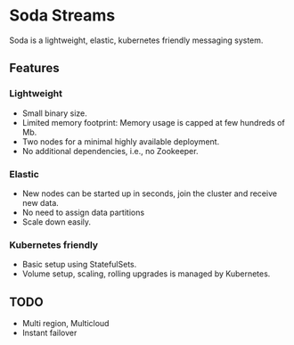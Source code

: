 # Soda Streams

Soda is a lightweight, elastic, kubernetes friendly messaging system.

## Features

### Lightweight

- Small binary size.
- Limited memory footprint: Memory usage is capped at few hundreds of Mb.
- Two nodes for a minimal highly available deployment.
- No additional dependencies, i.e., no Zookeeper.

### Elastic

- New nodes can be started up in seconds, join the cluster and receive new
data.
- No need to assign data partitions
- Scale down easily.

### Kubernetes friendly

- Basic setup using StatefulSets.
- Volume setup, scaling, rolling upgrades is managed by Kubernetes.


## TODO
- Multi region, Multicloud
- Instant failover
